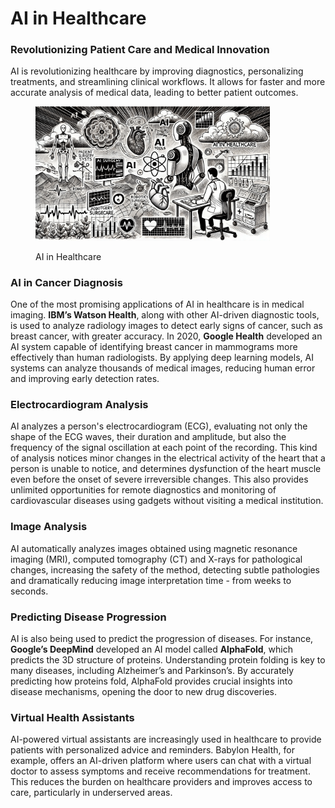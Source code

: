 # AI in Healthcare

### Revolutionizing Patient Care and Medical Innovation

AI is revolutionizing healthcare by improving diagnostics, personalizing treatments, and streamlining clinical workflows. It allows for faster and more accurate analysis of medical data, leading to better patient outcomes.

<div align="left"><figure><img src="../../../.gitbook/assets/ai-in-healthcare-min.png" alt="" width="375"><figcaption><p>AI in Healthcare</p></figcaption></figure></div>

### AI in Cancer Diagnosis

One of the most promising applications of AI in healthcare is in medical imaging. **IBM’s Watson Health**, along with other AI-driven diagnostic tools, is used to analyze radiology images to detect early signs of cancer, such as breast cancer, with greater accuracy. In 2020, **Google Health** developed an AI system capable of identifying breast cancer in mammograms more effectively than human radiologists. By applying deep learning models, AI systems can analyze thousands of medical images, reducing human error and improving early detection rates.

### Electrocardiogram Analysis

AI analyzes a person's electrocardiogram (ECG), evaluating not only the shape of the ECG waves, their duration and amplitude, but also the frequency of the signal oscillation at each point of the recording. This kind of analysis notices minor changes in the electrical activity of the heart that a person is unable to notice, and determines dysfunction of the heart muscle even before the onset of severe irreversible changes. This also provides unlimited opportunities for remote diagnostics and monitoring of cardiovascular diseases using gadgets without visiting a medical institution.

### Image Analysis

AI automatically analyzes images obtained using magnetic resonance imaging (MRI), computed tomography (CT) and X-rays for pathological changes, increasing the safety of the method, detecting subtle pathologies and dramatically reducing image interpretation time - from weeks to seconds.

### Predicting Disease Progression

AI is also being used to predict the progression of diseases. For instance, **Google’s DeepMind** developed an AI model called **AlphaFold**, which predicts the 3D structure of proteins. Understanding protein folding is key to many diseases, including Alzheimer’s and Parkinson’s. By accurately predicting how proteins fold, AlphaFold provides crucial insights into disease mechanisms, opening the door to new drug discoveries.

### Virtual Health Assistants

AI-powered virtual assistants are increasingly used in healthcare to provide patients with personalized advice and reminders. Babylon Health, for example, offers an AI-driven platform where users can chat with a virtual doctor to assess symptoms and receive recommendations for treatment. This reduces the burden on healthcare providers and improves access to care, particularly in underserved areas.
